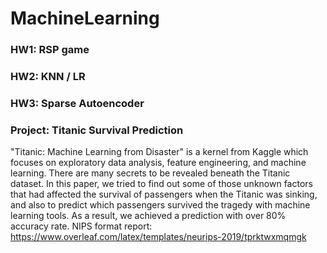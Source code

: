 # MachineLearning
### HW1: RSP game
### HW2: KNN / LR
### HW3: Sparse Autoencoder
### Project: Titanic Survival Prediction
"Titanic: Machine Learning from Disaster" is a kernel from Kaggle which focuses on exploratory data analysis, feature engineering, and machine learning. There are many secrets to be revealed beneath the Titanic dataset. In this paper, we tried to find out some of those unknown factors that had affected the survival of passengers when the Titanic was sinking, and also to predict which passengers survived the tragedy with machine learning tools. As a result, we achieved a prediction with over 80% accuracy rate.
NIPS format report: https://www.overleaf.com/latex/templates/neurips-2019/tprktwxmqmgk
